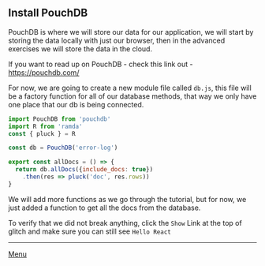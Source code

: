 ## Install PouchDB

PouchDB is where we will store our data for our application, we will start by storing the data locally with just our browser, then in the advanced exercises we will store the data in the cloud.

If you want to read up on PouchDB - check this link out - https://pouchdb.com/ 

For now, we are going to create a new module file called `db.js`, this file will be a factory function for all of our database methods, that way we only have one place that our db is being connected.

``` js
import PouchDB from 'pouchdb'
import R from 'ramda'
const { pluck } = R

const db = PouchDB('error-log')

export const allDocs = () => {
  return db.allDocs({include_docs: true})
    .then(res => pluck('doc', res.rows))
}

```

We will add more functions as we go through the tutorial, but for now, we just added a function to get all the docs from the database.

To verify that we did not break anything, click the `Show` Link at the top of glitch and make sure you can still see `Hello React`

---

[Menu](./?path=README.md:1:0)